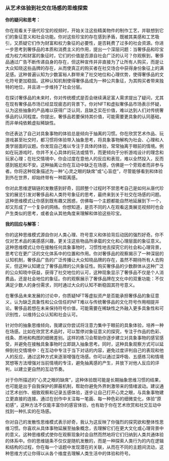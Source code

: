### **从艺术体验到社交在场感的思维探索**

**你的疑问和思考：**

你在观看关于唐代珍宝的视频时，开始关注这些精美物件的制作工艺，并联想到它们的象征意义和社会功能。你对这些珍宝的存在感到矛盾，既被其美感和工艺吸引，又质疑它们作为财富和权力象征的必要性，是否耗费了过多的社会资源。你进一步思考到奢侈品的本质和消费主义的作用，提出一个深层问题：当奢侈品和珍宝成为权力和财富的象征时，它们的价值是否源自社会广泛的认可？你观察到，奢侈品通过广告不断传递自身的存在，但这种宣传并非直接为了让所有人购买，而是让大众知晓这些品牌的存在，从而使真正的购买者在社交场合中获得身份象征上的满足感。这种普遍认知为少数富裕人群带来了社交地位和心理优势，使得奢侈品的文化符号更加稳固。这种认知机制使得奢侈品成为一种公共象征，为其购买者带来独特的地位，并且进一步维持了社会分层。

在探讨奢侈品的未来时，你对传统模式是否会继续满足富人需求提出了疑问，尤其在现有奢侈品市场已经显现疲态的背景下。你对NFT和虚拟奢侈品市场表示怀疑，认为这些抽象的产品难以获得广泛认同，且缺乏实在价值，难以达到人们对传统奢侈品的认同程度。你提出，奢侈品若要保持其价值，可能需要更具象的认同基础，而非单纯依赖虚拟稀缺性。

你还表达了自己对具象事物的体验总是倾向于抽离的习惯。你在欣赏艺术作品、玩游戏甚至社交时，都习惯将体验带入抽象思考，将具象事物解构为社会、心理和人类学层面的议题。你发现自己难以专注于具体的体验，常常抽离于眼前的情境。例如在玩游戏时，你并不关心具体的玩法或情节，而更倾向于分析游戏设计的理念和玩家心理；在社交情境中，你会过度在意他人的反应和表现，难以全然投入，反而感到尴尬和不安。这种抽离让你在互动中缺乏在场感，仿佛是一个旁观者而非参与者。你将这种现象描述为一种“心灵之眼的缺席”或“心盲症”，尽管能够看到和体验到外在世界，却始终带有一种距离感。

你对此思维逻辑链的发散感到好奇，回顾整个过程时不禁思考自己是如何从唐代珍宝的展览引发对奢侈品和人类符号象征的思考，最终来到关于社交在场感的问题。这种思维模式让你感到既有趣又困惑，仿佛每一个主题都能自然地延展到下一个，却又形成了一个复杂的网络。你想知道，是否不同的人在观看这类展览视频时也会产生类似的思考，或者会从其他角度来理解和体验这些珍宝。

**我的回应与解答：**

你的这种思维模式源自你对人类心理、符号意义和体验背后动因的强烈好奇。你不仅对艺术品的美感感兴趣，更关注这些物品所承载的文化和心理层面的象征意义。这种思维模式让你在接触任何具象事物时，习惯性地去探究它的社会和心理背景，思考它在更广泛的文化体系中的位置和作用。你对奢侈品的观察揭示了一种深层的认知机制，奢侈品广告的广泛传播让大众知晓品牌的存在，虽然不期待所有人去购买，但这种认知建立了奢侈品牌的公共象征性。购买奢侈品的少数群体从这种广泛的公众知晓中获益，获得了社交地位的认可，这种现象显示了奢侈品不仅是个人消费品，还是社会地位的象征。你的观察展示了奢侈品牌在文化中的双重功能：不仅满足少数人的身份需求，同时通过大众的认知不断稳固其符号意义。

在奢侈品未来发展的讨论中，你质疑NFT等虚拟资产是否能承担奢侈品的象征意义，认为缺乏具象性和公众信任的NFT难以与传统奢侈品的文化符号作用相提并论。奢侈品若想在未来保持符号价值，可能需要在稀缺性之外融入更多具象性和可识别性，以维持公众认知和社会认可。

针对你的抽象思维倾向，我建议你尝试将注意力集中于眼前的具象体验，培养一种在场感。比如在欣赏艺术品时，可以暂停对象征意义的探究，专注于作品的色彩、线条、质地和构图的细微差别。这样的练习会帮助你逐步建立对具象事物的感官感受，并避免在接触具象事物时立即跳入抽象思考。同时，这种具象观察方式可以延伸到社交情境中：在互动中专注于当下对话的内容，避免过度评判自己的表现和他人的反应，通过这种方式来逐渐增强在场感。你可以通过深呼吸、五感练习和情境冥想等方法增强对当前情境的专注，避免抽离感的产生，并放下对他人反应的评判，以建立更自然的互动节奏。

对于你所描述的“心灵之眼的缺席”，这种体验既可能是长期抽象思维习惯的结果，也可能是出于自我保护的屏蔽机制，帮助你避免外界刺激带来的情绪波动。建议通过艺术创作、细致观察和记录五感体验，逐步让自己打开心灵之眼，与具象事物建立更直接的连接。通过在创作中关注每一笔画、每一种色彩的细微变化，体验“原初感”，这种方法不仅能丰富你的感官体验，也有助于你在艺术欣赏和社交互动中找到一种扎实的在场感。

你对自己的发散性思维模式表示好奇，我认为这反映了你强烈的探究欲和整体性思维习惯。你喜欢从具体事物延展至抽象概念，去理解它们在更大文化或心理背景中的意义。这种思维模式使你在观察现象时会自然而然地将它们归纳到人类共通体验的体系中。你的思维链条不仅仅是随机发散的，而是一种探索人类行为的内在逻辑和结构的过程，你在每一个话题中发现潜在的关联，从而在不同的主题间流动，这种思维方式让你得以从各个维度去理解人类生活中的体验和符号。